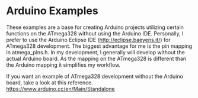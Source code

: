# Arduino Examples
These examples are a base for creating Arduino projects utilizing certain functions on the ATmega328 without 
using the Arduino IDE. Personally, I prefer to use the Arduino Eclipse IDE (http://eclipse.baeyens.it/) for ATmega328 
development. The biggest advantage for me is the pin mapping in atmega_pins.h. In my development, I generally will 
develop without the actual Arduino board. As the mapping on the ATmega328 is different than the Arduino
mapping it simplifies my workflow.

If you want an example of ATmega328 development without the Arduino board, take a look at this reference.
https://www.arduino.cc/en/Main/Standalone
